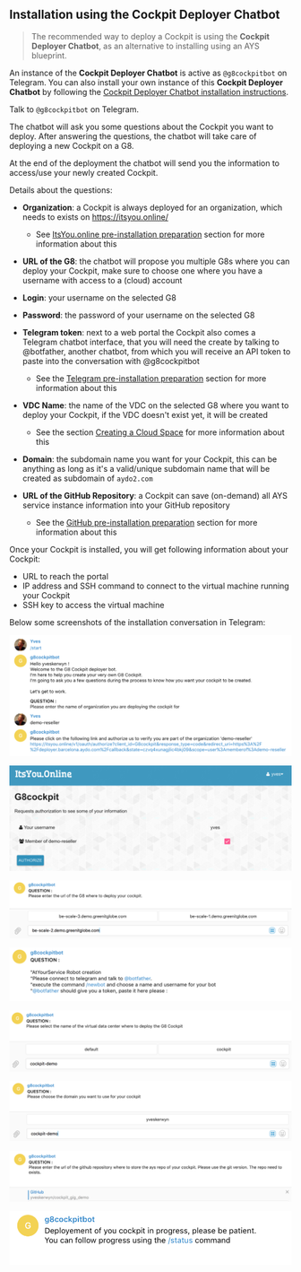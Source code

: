 ## Installation using the Cockpit Deployer Chatbot

> The recommended way to deploy a Cockpit is using the **Cockpit Deployer Chatbot**, as an alternative to installing using an AYS blueprint. 

An instance of the **Cockpit Deployer Chatbot** is active as `@g8cockpitbot` on Telegram. You can also install your own instance of this **Cockpit Deployer Chatbot** by following the [Cockpit Deployer Chatbot installation instructions](installation-of-the-deployer-chatbot.md).

Talk to `@g8cockpitbot` on Telegram.  

The chatbot will ask you some questions about the Cockpit you want to deploy. After answering the questions, the chatbot will take care of deploying a new Cockpit on a G8.

At the end of the deployment the chatbot will send you the information to access/use your newly created Cockpit.

Details about the questions:

- **Organization**: a Cockpit is always deployed for an organization, which needs to exists on https://itsyou.online/
  - See [ItsYou.online pre-installation preparation](../prep/Itsyou.online/Itsyou-online.md) section for more information about this
  
  
- **URL of the G8**: the chatbot will propose you multiple G8s where you can deploy your Cockpit, make sure to choose one where you have a username with access to a (cloud) account

- **Login**: your username on the selected G8

- **Password**: the password of your username on the selected G8

- **Telegram token**: next to a web portal the Cockpit also comes a Telegram chatbot interface, that you will need the create by talking to @botfather, another chatbot, from which you will receive an API token to paste into the conversation with @g8cockpitbot
  - See the [Telegram pre-installation preparation](../prep/Telegram/Telegram.md) section for more information about this
  
  
- **VDC Name**: the name of the VDC on the selected G8 where you want to deploy your Cockpit, if the VDC doesn't exist yet, it will be created
  - See the section [Creating a Cloud Space](../prep/CloudSpace/CloudSpace.md) for more information about this
  
  
- **Domain**: the subdomain name you want for your Cockpit, this can be anything as long as it's a valid/unique subdomain name that will be created as subdomain of `aydo2.com`

- **URL of the GitHub Repository**: a Cockpit can save (on-demand) all AYS service instance information into your GitHub repository
  - See the [GitHub pre-installation preparation](../prep/GitHub/GitHub.md) section for more information about this
  
     
     
Once your Cockpit is installed, you will get following information about your Cockpit:

- URL to reach the portal
- IP address and SSH command to connect to the virtual machine running your Cockpit
- SSH key to access the virtual machine

Below some screenshots of the installation conversation in Telegram:

![](organization-name-and-authorization-request-URL.png)

![](authorization-request.png)

![](URL-of-G8.png)

![](telegram-token.png)

![](vdc-name.png)

![](domain-name.png)

![](GitHub-URL.png)

![](deployment-in-progress.png)
